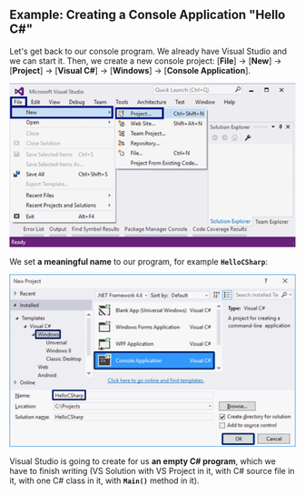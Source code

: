## Example: Creating a Console Application "Hello C#"

Let's get back to our console program. We already have Visual Studio and we can start it. Then, we create a new console project: [**File**] &rarr; [**New**] &rarr; [**Project**] &rarr; [**Visual C#**] &rarr; [**Windows**] &rarr; [**Console Application**].

![](/assets/chapter-1-images/01.Hello-csharp-01.png)

We set **a meaningful name** to our program, for example **`HelloCSharp`**:

![](/assets/chapter-1-images/01.Hello-csharp-02.png)

Visual Studio is going to create for us **an empty C# program**, which we have to finish writing (VS Solution with VS Project in it, with C# source file in it, with one C# class in it, with **`Main()`** method in it).
